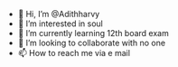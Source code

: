 - 👋 Hi, I’m @Adithharvy
- 👀 I’m interested in soul
- 🌱 I’m currently learning 12th board exam
- 💞️ I’m looking to collaborate with no one
- 📫 How to reach me via e mail

<!---
Adithharvy/Adithharvy is a ✨ special ✨ repository because its `README.md` (this file) appears on your GitHub profile.
You can click the Preview link to take a look at your changes.
--->

